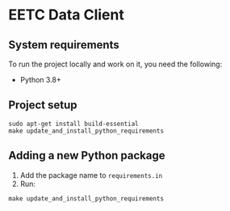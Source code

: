 # EETC Data Client


## System requirements
To run the project locally and work on it, you need the following:
- Python 3.8+

## Project setup
```commandline
sudo apt-get install build-essential
make update_and_install_python_requirements
```

## Adding a new Python package
1. Add the package name to `requirements.in`
2. Run:
```commandline
make update_and_install_python_requirements
```
